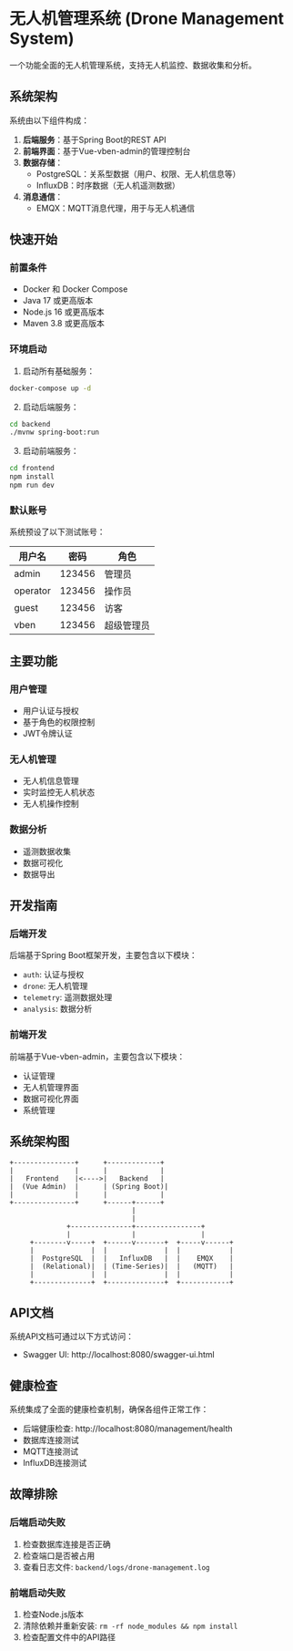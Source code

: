 # 无人机管理系统 (Drone Management System)

一个功能全面的无人机管理系统，支持无人机监控、数据收集和分析。

## 系统架构

系统由以下组件构成：

1. **后端服务**：基于Spring Boot的REST API
2. **前端界面**：基于Vue-vben-admin的管理控制台
3. **数据存储**：
   - PostgreSQL：关系型数据（用户、权限、无人机信息等）
   - InfluxDB：时序数据（无人机遥测数据）
4. **消息通信**：
   - EMQX：MQTT消息代理，用于与无人机通信

## 快速开始

### 前置条件

- Docker 和 Docker Compose
- Java 17 或更高版本
- Node.js 16 或更高版本
- Maven 3.8 或更高版本

### 环境启动

1. 启动所有基础服务：

```bash
docker-compose up -d
```

2. 启动后端服务：

```bash
cd backend
./mvnw spring-boot:run
```

3. 启动前端服务：

```bash
cd frontend
npm install
npm run dev
```

### 默认账号

系统预设了以下测试账号：

| 用户名 | 密码 | 角色 |
|-------|------|------|
| admin | 123456 | 管理员 |
| operator | 123456 | 操作员 |
| guest | 123456 | 访客 |
| vben | 123456 | 超级管理员 |

## 主要功能

### 用户管理
- 用户认证与授权
- 基于角色的权限控制
- JWT令牌认证

### 无人机管理
- 无人机信息管理
- 实时监控无人机状态
- 无人机操作控制

### 数据分析
- 遥测数据收集
- 数据可视化
- 数据导出

## 开发指南

### 后端开发

后端基于Spring Boot框架开发，主要包含以下模块：

- `auth`: 认证与授权
- `drone`: 无人机管理
- `telemetry`: 遥测数据处理
- `analysis`: 数据分析

### 前端开发

前端基于Vue-vben-admin，主要包含以下模块：

- 认证管理
- 无人机管理界面
- 数据可视化界面
- 系统管理

## 系统架构图

```
+---------------+      +-------------+
|               |      |             |
|   Frontend    |<---->|   Backend   |
|  (Vue Admin)  |      | (Spring Boot)|
|               |      |             |
+---------------+      +------+------+
                              |
                              |
              +---------------+----------------+
              |               |                |
     +--------v-----+  +------v-------+  +-----v------+
     |              |  |              |  |            |
     |  PostgreSQL  |  |   InfluxDB   |  |    EMQX    |
     |  (Relational)|  | (Time-Series)|  |   (MQTT)   |
     |              |  |              |  |            |
     +--------------+  +--------------+  +------------+
```

## API文档

系统API文档可通过以下方式访问：

- Swagger UI: http://localhost:8080/swagger-ui.html

## 健康检查

系统集成了全面的健康检查机制，确保各组件正常工作：

- 后端健康检查: http://localhost:8080/management/health
- 数据库连接测试
- MQTT连接测试
- InfluxDB连接测试

## 故障排除

### 后端启动失败

1. 检查数据库连接是否正确
2. 检查端口是否被占用
3. 查看日志文件: `backend/logs/drone-management.log`

### 前端启动失败

1. 检查Node.js版本
2. 清除依赖并重新安装: `rm -rf node_modules && npm install`
3. 检查配置文件中的API路径 